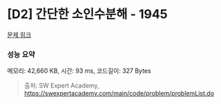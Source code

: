 # [D2] 간단한 소인수분해 - 1945 

[문제 링크](https://swexpertacademy.com/main/code/problem/problemDetail.do?contestProbId=AV5Pl0Q6ANQDFAUq) 

### 성능 요약

메모리: 42,660 KB, 시간: 93 ms, 코드길이: 327 Bytes



> 출처: SW Expert Academy, https://swexpertacademy.com/main/code/problem/problemList.do